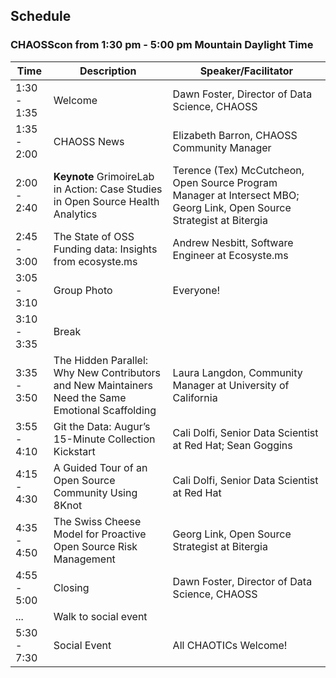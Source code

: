 ## Schedule

### CHAOSScon from 1:30 pm - 5:00 pm Mountain Daylight Time 

| Time        | Description | Speaker/Facilitator |
| ----------- | ----------- | ------------------- |
| 1:30 - 1:35 | Welcome | Dawn Foster, Director of Data Science, CHAOSS | 
| 1:35 - 2:00 | CHAOSS News | Elizabeth Barron, CHAOSS Community Manager | 
| 2:00 - 2:40 | **Keynote** GrimoireLab in Action: Case Studies in Open Source Health Analytics | Terence (Tex) McCutcheon, Open Source Program Manager at Intersect MBO; Georg Link, Open Source Strategist at Bitergia |
| 2:45 - 3:00 | The State of OSS Funding data: Insights from ecosyste.ms | Andrew Nesbitt, Software Engineer at Ecosyste.ms |
| 3:05 - 3:10 | Group Photo | Everyone! | 
| 3:10 - 3:35 | Break |  |
| 3:35 - 3:50 | The Hidden Parallel: Why New Contributors and New Maintainers Need the Same Emotional Scaffolding | Laura Langdon, Community Manager at University of California | 
| 3:55 - 4:10 | Git the Data: Augur’s 15-Minute Collection Kickstart | Cali Dolfi,	Senior Data Scientist	at Red Hat; Sean Goggins  | 
| 4:15 - 4:30 | A Guided Tour of an Open Source Community Using 8Knot | Cali Dolfi,	Senior Data Scientist	at Red Hat | 
| 4:35 - 4:50 | The Swiss Cheese Model for Proactive Open Source Risk Management | Georg Link, Open Source Strategist at Bitergia |
| 4:55 - 5:00 | Closing | Dawn Foster, Director of Data Science, CHAOSS |
| ... | Walk to social event | |
| 5:30 - 7:30 | Social Event | All CHAOTICs Welcome! |
